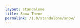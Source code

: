 ```yaml
---
layout: standalone
title: Snow Theme
permalink: /1.0/standalone/snow/
---
```


<!-- head -->
<link rel="stylesheet" href="//cdnjs.cloudflare.com/ajax/libs/KaTeX/0.7.1/katex.min.css">
<link rel="stylesheet" href="//cdnjs.cloudflare.com/ajax/libs/highlight.js/9.12.0/styles/monokai-sublime.min.css">
<link rel="stylesheet" href="//cdn.quilljs.com/1.3.6/quill.snow.css">
<style>
  .standalone-container {
    margin: 50px auto;
    max-width: 720px;
  }
  #snow-container {
    height: 350px;
  }
</style>
<!-- head -->
<div class="standalone-container">
  <div id="snow-container"></div>
</div>
<!-- script -->
<script src="//cdnjs.cloudflare.com/ajax/libs/KaTeX/0.7.1/katex.min.js"></script>
<script src="//cdnjs.cloudflare.com/ajax/libs/highlight.js/9.12.0/highlight.min.js"></script>
<script src="//cdn.quilljs.com/1.3.6/quill.min.js"></script>
<script>
  var quill = new Quill('#snow-container', {
    placeholder: 'Compose aaaepic...',
    theme: 'snow'
  });
</script>
<!-- script -->

